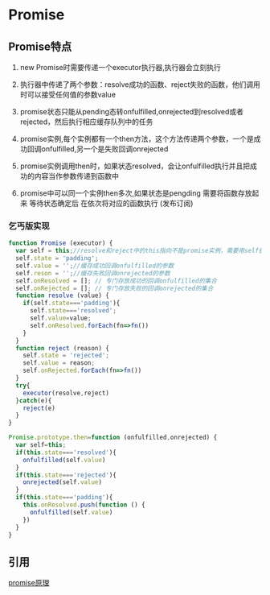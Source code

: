 # Promise

## Promise特点

1. new Promise时需要传递一个executor执行器,执行器会立刻执行

2. 执行器中传递了两个参数：resolve成功的函数、reject失败的函数，他们调用时可以接受任何值的参数value

3. promise状态只能从pending态转onfulfilled,onrejected到resolved或者rejected，然后执行相应缓存队列中的任务

4. promise实例,每个实例都有一个then方法，这个方法传递两个参数，一个是成功回调onfulfilled,另一个是失败回调onrejected

5. promise实例调用then时，如果状态resolved，会让onfulfilled执行并且把成功的内容当作参数传递到函数中

6. promise中可以同一个实例then多次,如果状态是pengding 需要将函数存放起来 等待状态确定后 在依次将对应的函数执行 (发布订阅)

### 乞丐版实现

```js
function Promise (executor) {
  var self = this;//resolve和reject中的this指向不是promise实例，需要用self缓存
  self.state = 'padding';
  self.value = '';//缓存成功回调onfulfilled的参数
  self.reson = '';//缓存失败回调onrejected的参数
  self.onResolved = []; // 专门存放成功的回调onfulfilled的集合
  self.onRejected = []; // 专门存放失败的回调onrejected的集合
  function resolve (value) {
    if(self.state==='padding'){
      self.state==='resolved';
      self.value=value;
      self.onResolved.forEach(fn=>fn())
    }
  }
  function reject (reason) {
    self.state = 'rejected';
    self.value = reason;
    self.onRejected.forEach(fn=>fn())
  }
  try{
    executor(resolve,reject)
  }catch(e){
    reject(e)
  }
}

Promise.prototype.then=function (onfulfilled,onrejected) {
  var self=this;
  if(this.state==='resolved'){
    onfulfilled(self.value)
  }
  if(this.state==='rejected'){
    onrejected(self.value)
  }
  if(this.state==='padding'){
    this.onResolved.push(function () {
      onfulfilled(self.value)
    })
  }
}
```

## 引用

[promise原理](https://blog.csdn.net/sinat_17775997/article/details/83376452)